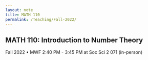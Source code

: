 ```yaml
---
layout: note
title: MATH 110
permalink: /Teaching/Fall-2022/
---
```


## MATH 110: Introduction to Number Theory

Fall 2022 • MWF 2:40 PM - 3:45 PM at Soc Sci 2 071 (in-person)

